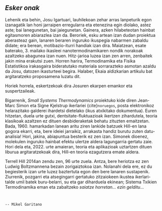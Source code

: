 ## **_Esker onak_**

Lehenik eta behin, Josu Igartuari, lauhilekoan zehar arras lanpeturik egon izanagatik lan honi jarraipen erregularra eta etenezina egin diolako, astez aste; bai lanegunetan, bai jaiegunetan. Gainera, azken hilabeteotan hainbat egitasmoren abiarazlea izan da. Beroriek, esku artean izan dudan proiektua aberasteaz gain, lanaren beraren inguruko ikuspegia nabarmen zabaldu didate; era berean, motibazio-iturri handiak izan dira. Maiatzean, esate baterako, 3. mailako ikasleei nanotermodinamikaren nondik norakoak azaltzeko abagunea izan nuen. Hitz-jarioa luzea izan zen arren, zenbaitek jakin mina erakutsi zuen. Horren
harira, Termodinamika eta Fisika Estatistikoa irakasgaira bideratutako materiala sorrarazteko asmotan azaldu da Josu, datozen ikasturteei begira. Halaber, Ekaia aldizkarian artikulu bat argitaratzeko proposamena luzatu dit.

Horiek horrela, eskertzekoak dira Josuren ekarpen emankor eta suspertzaileak.

Bigarrenik, _Small Systems Thermodynamics_ proiektuko kide diren Jean-Marc Simon eta Signe Kjelstrup ikerlariei {cite}`noruegos`, posta elektronikoz helarazitako galderei ihardetsi dietelako (ikus atxikitako dokumentua). Euren hitzetan, duela urte gutxi, dentsitate-fluktuazioak ikertzen zihardutela, teoria klasikoak azaltzen ez dituen desbideraketak behatu zituzten emaitzetan. Bada, 1960. hamarkadan lanean aritu ziren lankide batzuek Hill-en lana gogora ekarri, eta, bere ideiei jarraikiz, arrakasta handiz burutu zuten datu-analisia! Hori, jakina, abiapuntua besterik ez zen izan. Simonek dioenez, molekulen inguruko hainbat efektu ulertze aldera lagungarria gertatu zaie. Hori dela eta, 2022. urte amaieran, teoria eta aplikazioak uztartzen dituen liburua argitaratzekoak dira, Hill-en teoria ezagutzera emate aldera.




Terrell Hill 2014an zendu zen, 96 urte zuela. Antza, bere heriotza ez zen Ludwig Boltzmannena bezain zorigaiztokoa izan. Nolanahi dela ere, ez du begiesterik izan urte luzez baztertuta egon den bere lanaren sustapenik. Ziurrenik, pozgarri eta atsegingarri gertatuko
zitzaiokeen ikustea ikerlari-talde umil batek buru-belarri, su eta gar diharduela ekinean;
Sistema Txikien Termodinamika eman eta zabaltzeko _saiatze horretan... ezin gelditu..._



```{epigraph}


-- Mikel Garitano
```
